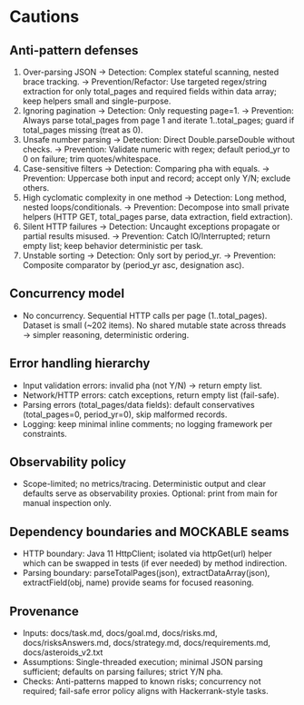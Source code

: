 # Cautions

## Anti-pattern defenses
1) Over-parsing JSON → Detection: Complex stateful scanning, nested brace tracking. → Prevention/Refactor: Use targeted regex/string extraction for only total_pages and required fields within data array; keep helpers small and single-purpose.
2) Ignoring pagination → Detection: Only requesting page=1. → Prevention: Always parse total_pages from page 1 and iterate 1..total_pages; guard if total_pages missing (treat as 0).
3) Unsafe number parsing → Detection: Direct Double.parseDouble without checks. → Prevention: Validate numeric with regex; default period_yr to 0 on failure; trim quotes/whitespace.
4) Case-sensitive filters → Detection: Comparing pha with equals. → Prevention: Uppercase both input and record; accept only Y/N; exclude others.
5) High cyclomatic complexity in one method → Detection: Long method, nested loops/conditionals. → Prevention: Decompose into small private helpers (HTTP GET, total_pages parse, data extraction, field extraction).
6) Silent HTTP failures → Detection: Uncaught exceptions propagate or partial results misused. → Prevention: Catch IO/Interrupted; return empty list; keep behavior deterministic per task.
7) Unstable sorting → Detection: Only sort by period_yr. → Prevention: Composite comparator by (period_yr asc, designation asc).

## Concurrency model
- No concurrency. Sequential HTTP calls per page (1..total_pages). Dataset is small (~202 items). No shared mutable state across threads → simpler reasoning, deterministic ordering.

## Error handling hierarchy
- Input validation errors: invalid pha (not Y/N) → return empty list.
- Network/HTTP errors: catch exceptions, return empty list (fail-safe).
- Parsing errors (total_pages/data fields): default conservatives (total_pages=0, period_yr=0), skip malformed records.
- Logging: keep minimal inline comments; no logging framework per constraints.

## Observability policy
- Scope-limited; no metrics/tracing. Deterministic output and clear defaults serve as observability proxies. Optional: print from main for manual inspection only.

## Dependency boundaries and MOCKABLE seams
- HTTP boundary: Java 11 HttpClient; isolated via httpGet(url) helper which can be swapped in tests (if ever needed) by method indirection.
- Parsing boundary: parseTotalPages(json), extractDataArray(json), extractField(obj, name) provide seams for focused reasoning.

## Provenance
- Inputs: docs/task.md, docs/goal.md, docs/risks.md, docs/risksAnswers.md, docs/strategy.md, docs/requirements.md, docs/asteroids_v2.txt
- Assumptions: Single-threaded execution; minimal JSON parsing sufficient; defaults on parsing failures; strict Y/N pha.
- Checks: Anti-patterns mapped to known risks; concurrency not required; fail-safe error policy aligns with Hackerrank-style tasks.
